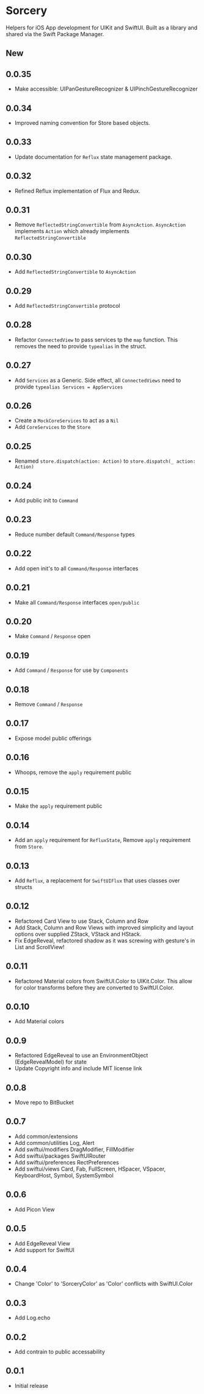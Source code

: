 # Sorcery

Helpers for iOS App development for UIKit and SwiftUI. Built as a library and shared via the Swift Package Manager.

## New

## 0.0.35

- Make accessible: UIPanGestureRecognizer & UIPinchGestureRecognizer

## 0.0.34

- Improved naming convention for Store based objects.

## 0.0.33

- Update documentation for `Reflux` state management package.

## 0.0.32

- Refined Reflux implementation of Flux and Redux.

## 0.0.31

- Remove `ReflectedStringConvertible` from `AsyncAction`. `AsyncAction` implements `Action` which already implements `ReflectedStringConvertible`

## 0.0.30

- Add `ReflectedStringConvertible` to `AsyncAction`

## 0.0.29

- Add `ReflectedStringConvertible` protocol

## 0.0.28

- Refactor `ConnectedView` to pass services tp the `map` function. This removes the need to provide `typealias` in the struct.

## 0.0.27

- Add `Services` as a Generic. Side effect, all `ConnectedViews` need to provide `typealias Services = AppServices`

## 0.0.26

- Create a `MockCoreServices` to act as a `Nil`
- Add `CoreServices` to the `Store`

## 0.0.25

- Renamed `store.dispatch(action: Action)` to `store.dispatch(_ action: Action)` 

## 0.0.24

- Add public init to `Command`

## 0.0.23

- Reduce number default `Command/Response` types

## 0.0.22

- Add open init's to all `Command/Response` interfaces

## 0.0.21

- Make all `Command/Response` interfaces `open/public`

## 0.0.20

- Make  `Command` / `Response`  open 

## 0.0.19

- Add `Command` / `Response` for use by `Components`


## 0.0.18

- Remove `Command` / `Response`

## 0.0.17

- Expose model public offerings

## 0.0.16

- Whoops, remove the `apply` requirement public

## 0.0.15

- Make the `apply` requirement public

## 0.0.14

- Add an `apply` requirement for `RefluxState`, Remove `apply` requirement from `Store`.

## 0.0.13

- Add `Reflux`, a replacement for `SwiftUIFlux` that uses classes over structs

## 0.0.12

- Refactored Card View to use Stack, Column and Row
- Add Stack, Column and Row Views with improved simplicity and layout options over supplied ZStack, VStack and HStack.
- Fix EdgeReveal, refactored shadow as it was screwing with gesture's in List and ScrollView!

## 0.0.11

- Refactored Material colors from SwiftUI.Color to UIKit.Color. This allow for color transforms before they are converted to SwiftUI.Color.

## 0.0.10

- Add Material colors

## 0.0.9

- Refactored EdgeReveal to use an EnvironmentObject (EdgeRevealModel) for state
- Update Copyright info and include MIT license link

## 0.0.8

- Move repo to BitBucket

## 0.0.7

- Add common/extensions
- Add common/utilities Log, Alert
- Add swiftui/modifiers DragModifier, FillModifier
- Add swiftui/packages SwiftUIRouter
- Add swiftui/preferences RectPreferences
- Add swiftui/views Card, Fab, FullScreen, HSpacer, VSpacer, KeyboardHost, Symbol, SystemSymbol

## 0.0.6

- Add Picon View

## 0.0.5

- Add EdgeReveal View
- Add support for SwiftUI

## 0.0.4

- Change 'Color' to 'SorceryColor' as 'Color' conflicts with SwiftUI.Color

## 0.0.3

- Add Log.echo

## 0.0.2

- Add contrain to public accessability

## 0.0.1

- Initial release

